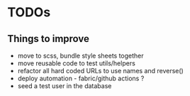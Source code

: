 # TODOs

## Things to improve

- move to scss, bundle style sheets together
- move reusable code to test utils/helpers
- refactor all hard coded URLs to use names and reverse()
- deploy automation - fabric/github actions ?
- seed a test user in the database
